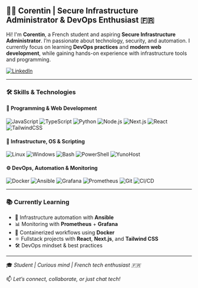 ## 👨‍💻 Corentin | Secure Infrastructure Administrator & DevOps Enthusiast 🇫🇷

Hi! I'm **Corentin**, a French student and aspiring **Secure Infrastructure Administrator**. I’m passionate about technology, security, and automation. I currently focus on learning **DevOps practices** and **modern web development**, while gaining hands-on experience with infrastructure tools and programming.

[![LinkedIn](https://img.shields.io/badge/LinkedIn-Connect-blue?style=for-the-badge&logo=linkedin)](https://www.linkedin.com/in/corentin-tujague)

---

### 🛠️ Skills & Technologies

#### 🚀 Programming & Web Development

![JavaScript](https://img.shields.io/badge/javascript-F7DF1E?style=for-the-badge&logo=javascript&logoColor=black)
![TypeScript](https://img.shields.io/badge/typescript-007ACC?style=for-the-badge&logo=typescript&logoColor=white)
![Python](https://img.shields.io/badge/python-3776AB?style=for-the-badge&logo=python&logoColor=white)
![Node.js](https://img.shields.io/badge/node.js-339933?style=for-the-badge&logo=nodedotjs&logoColor=white)
![Next.js](https://img.shields.io/badge/next.js-000000?style=for-the-badge&logo=nextdotjs&logoColor=white)
![React](https://img.shields.io/badge/react-20232A?style=for-the-badge&logo=react&logoColor=61DAFB)
![TailwindCSS](https://img.shields.io/badge/tailwindcss-06B6D4?style=for-the-badge&logo=tailwindcss&logoColor=white)

#### 🧱 Infrastructure, OS & Scripting

![Linux](https://img.shields.io/badge/linux-FCC624?style=for-the-badge&logo=linux&logoColor=black)
![Windows](https://img.shields.io/badge/windows-0078D6?style=for-the-badge&logo=windows&logoColor=white)
![Bash](https://img.shields.io/badge/bash-4EAA25?style=for-the-badge&logo=gnubash&logoColor=white)
![PowerShell](https://img.shields.io/badge/powershell-5391FE?style=for-the-badge&logo=powershell&logoColor=white)
![YunoHost](https://img.shields.io/badge/YunoHost-4E4E4E?style=for-the-badge&logo=yunohost&logoColor=white)

#### ⚙️ DevOps, Automation & Monitoring

![Docker](https://img.shields.io/badge/docker-2496ED?style=for-the-badge&logo=docker&logoColor=white)
![Ansible](https://img.shields.io/badge/ansible-EE0000?style=for-the-badge&logo=ansible&logoColor=white)
![Grafana](https://img.shields.io/badge/grafana-F46800?style=for-the-badge&logo=grafana&logoColor=white)
![Prometheus](https://img.shields.io/badge/prometheus-E6522C?style=for-the-badge&logo=prometheus&logoColor=white)
![Git](https://img.shields.io/badge/git-F05032?style=for-the-badge&logo=git&logoColor=white)
![CI/CD](https://img.shields.io/badge/CI%2FCD-blue?style=for-the-badge)

---

### 📚 Currently Learning

- 🐧 Infrastructure automation with **Ansible**
- 📊 Monitoring with **Prometheus** + **Grafana**
- 🐳 Containerized workflows using **Docker**
- ⚛️ Fullstack projects with **React**, **Next.js**, and **Tailwind CSS**
- 🛠️ DevOps mindset & best practices

---

🎓 _Student | Curious mind | French tech enthusiast 🇫🇷_

📫 _Let’s connect, collaborate, or just chat tech!_
